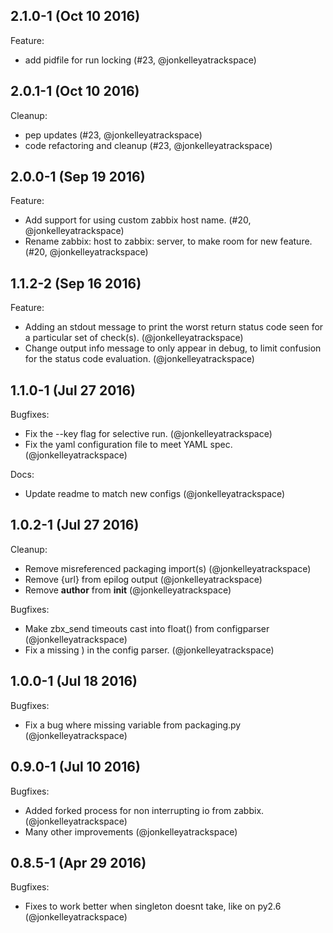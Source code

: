## 2.1.0-1 (Oct 10 2016)

Feature:

  - add pidfile for run locking (#23, @jonkelleyatrackspace)

## 2.0.1-1 (Oct 10 2016)

Cleanup:

  - pep updates (#23, @jonkelleyatrackspace)
  - code refactoring and cleanup (#23, @jonkelleyatrackspace)

## 2.0.0-1 (Sep 19 2016)

Feature:

  - Add support for using custom zabbix host name. (#20, @jonkelleyatrackspace)
  - Rename zabbix: host to zabbix: server, to make room for new feature. (#20, @jonkelleyatrackspace)

## 1.1.2-2 (Sep 16 2016)

Feature:

  - Adding an stdout message to print the worst return status code seen for a particular set of check(s). (@jonkelleyatrackspace)
  - Change output info message to only appear in debug, to limit confusion for the status code evaluation. (@jonkelleyatrackspace)

## 1.1.0-1 (Jul 27 2016)

Bugfixes:

  - Fix the --key flag for selective run. (@jonkelleyatrackspace)
  - Fix the yaml configuration file to meet YAML spec. (@jonkelleyatrackspace)

Docs:

  - Update readme to match new configs (@jonkelleyatrackspace)

## 1.0.2-1 (Jul 27 2016)

Cleanup:

  - Remove misreferenced packaging import(s) (@jonkelleyatrackspace)
  - Remove {url} from epilog output (@jonkelleyatrackspace)
  - Remove __author__ from __init__ (@jonkelleyatrackspace)

Bugfixes:

  - Make zbx_send timeouts cast into float() from configparser (@jonkelleyatrackspace)
  - Fix a missing ) in the config parser. (@jonkelleyatrackspace)

## 1.0.0-1 (Jul 18 2016)

Bugfixes:

  - Fix a bug where missing variable from packaging.py (@jonkelleyatrackspace)

## 0.9.0-1 (Jul 10 2016)

Bugfixes:

  - Added forked process for non interrupting io from zabbix. (@jonkelleyatrackspace)
  - Many other improvements (@jonkelleyatrackspace)

## 0.8.5-1 (Apr 29 2016)

Bugfixes:

  - Fixes to work better when singleton doesnt take, like on py2.6 (@jonkelleyatrackspace)
